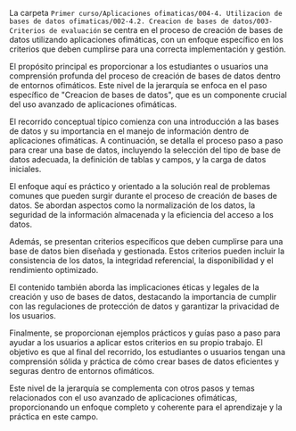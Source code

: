 La carpeta `Primer curso/Aplicaciones ofimaticas/004-4. Utilizacion de bases de datos ofimaticas/002-4.2. Creacion de bases de datos/003-Criterios de evaluación` se centra en el proceso de creación de bases de datos utilizando aplicaciones ofimáticas, con un enfoque específico en los criterios que deben cumplirse para una correcta implementación y gestión.

El propósito principal es proporcionar a los estudiantes o usuarios una comprensión profunda del proceso de creación de bases de datos dentro de entornos ofimáticos. Este nivel de la jerarquía se enfoca en el paso específico de "Creacion de bases de datos", que es un componente crucial del uso avanzado de aplicaciones ofimáticas.

El recorrido conceptual típico comienza con una introducción a las bases de datos y su importancia en el manejo de información dentro de aplicaciones ofimáticas. A continuación, se detalla el proceso paso a paso para crear una base de datos, incluyendo la selección del tipo de base de datos adecuada, la definición de tablas y campos, y la carga de datos iniciales.

El enfoque aquí es práctico y orientado a la solución real de problemas comunes que pueden surgir durante el proceso de creación de bases de datos. Se abordan aspectos como la normalización de los datos, la seguridad de la información almacenada y la eficiencia del acceso a los datos.

Además, se presentan criterios específicos que deben cumplirse para una base de datos bien diseñada y gestionada. Estos criterios pueden incluir la consistencia de los datos, la integridad referencial, la disponibilidad y el rendimiento optimizado.

El contenido también aborda las implicaciones éticas y legales de la creación y uso de bases de datos, destacando la importancia de cumplir con las regulaciones de protección de datos y garantizar la privacidad de los usuarios.

Finalmente, se proporcionan ejemplos prácticos y guías paso a paso para ayudar a los usuarios a aplicar estos criterios en su propio trabajo. El objetivo es que al final del recorrido, los estudiantes o usuarios tengan una comprensión sólida y práctica de cómo crear bases de datos eficientes y seguras dentro de entornos ofimáticos.

Este nivel de la jerarquía se complementa con otros pasos y temas relacionados con el uso avanzado de aplicaciones ofimáticas, proporcionando un enfoque completo y coherente para el aprendizaje y la práctica en este campo.
